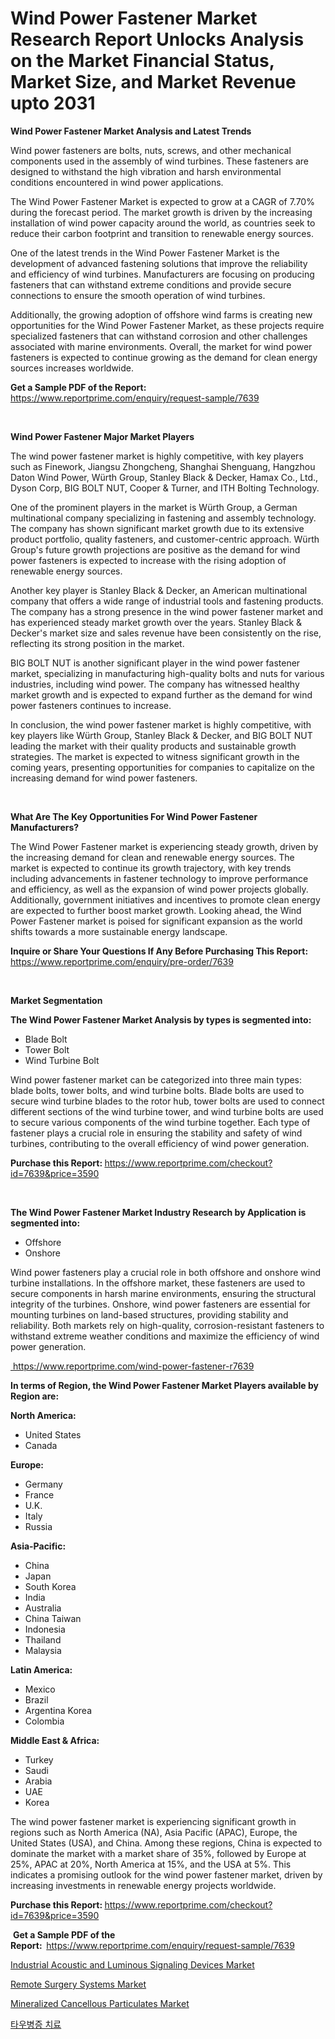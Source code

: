 <p><h1>Wind Power Fastener Market Research Report Unlocks Analysis on the Market Financial Status, Market Size, and Market Revenue upto 2031</h1></p><p><strong>Wind Power Fastener Market Analysis and Latest Trends</strong></p>
<p><p>Wind power fasteners are bolts, nuts, screws, and other mechanical components used in the assembly of wind turbines. These fasteners are designed to withstand the high vibration and harsh environmental conditions encountered in wind power applications.</p><p>The Wind Power Fastener Market is expected to grow at a CAGR of 7.70% during the forecast period. The market growth is driven by the increasing installation of wind power capacity around the world, as countries seek to reduce their carbon footprint and transition to renewable energy sources.</p><p>One of the latest trends in the Wind Power Fastener Market is the development of advanced fastening solutions that improve the reliability and efficiency of wind turbines. Manufacturers are focusing on producing fasteners that can withstand extreme conditions and provide secure connections to ensure the smooth operation of wind turbines.</p><p>Additionally, the growing adoption of offshore wind farms is creating new opportunities for the Wind Power Fastener Market, as these projects require specialized fasteners that can withstand corrosion and other challenges associated with marine environments. Overall, the market for wind power fasteners is expected to continue growing as the demand for clean energy sources increases worldwide.</p></p>
<p><strong>Get a Sample PDF of the Report:&nbsp;</strong> <a href="https://www.reportprime.com/enquiry/request-sample/7639">https://www.reportprime.com/enquiry/request-sample/7639</a></p>
<p>&nbsp;</p>
<p><strong>Wind Power Fastener Major Market Players</strong></p>
<p><p>The wind power fastener market is highly competitive, with key players such as Finework, Jiangsu Zhongcheng, Shanghai Shenguang, Hangzhou Daton Wind Power, Würth Group, Stanley Black & Decker, Hamax Co., Ltd., Dyson Corp, BIG BOLT NUT, Cooper & Turner, and ITH Bolting Technology. </p><p>One of the prominent players in the market is Würth Group, a German multinational company specializing in fastening and assembly technology. The company has shown significant market growth due to its extensive product portfolio, quality fasteners, and customer-centric approach. Würth Group's future growth projections are positive as the demand for wind power fasteners is expected to increase with the rising adoption of renewable energy sources.</p><p>Another key player is Stanley Black & Decker, an American multinational company that offers a wide range of industrial tools and fastening products. The company has a strong presence in the wind power fastener market and has experienced steady market growth over the years. Stanley Black & Decker's market size and sales revenue have been consistently on the rise, reflecting its strong position in the market.</p><p>BIG BOLT NUT is another significant player in the wind power fastener market, specializing in manufacturing high-quality bolts and nuts for various industries, including wind power. The company has witnessed healthy market growth and is expected to expand further as the demand for wind power fasteners continues to increase.</p><p>In conclusion, the wind power fastener market is highly competitive, with key players like Würth Group, Stanley Black & Decker, and BIG BOLT NUT leading the market with their quality products and sustainable growth strategies. The market is expected to witness significant growth in the coming years, presenting opportunities for companies to capitalize on the increasing demand for wind power fasteners.</p></p>
<p>&nbsp;</p>
<p><strong>What Are The Key Opportunities For Wind Power Fastener Manufacturers?</strong></p>
<p><p>The Wind Power Fastener market is experiencing steady growth, driven by the increasing demand for clean and renewable energy sources. The market is expected to continue its growth trajectory, with key trends including advancements in fastener technology to improve performance and efficiency, as well as the expansion of wind power projects globally. Additionally, government initiatives and incentives to promote clean energy are expected to further boost market growth. Looking ahead, the Wind Power Fastener market is poised for significant expansion as the world shifts towards a more sustainable energy landscape.</p></p>
<p><strong>Inquire or Share Your Questions If Any Before Purchasing This Report:</strong> <a href="https://www.reportprime.com/enquiry/pre-order/7639">https://www.reportprime.com/enquiry/pre-order/7639</a></p>
<p>&nbsp;</p>
<p><strong>Market Segmentation</strong></p>
<p><strong>The Wind Power Fastener Market Analysis by types is segmented into:</strong></p>
<p><ul><li>Blade Bolt</li><li>Tower Bolt</li><li>Wind Turbine Bolt</li></ul></p>
<p><p>Wind power fastener market can be categorized into three main types: blade bolts, tower bolts, and wind turbine bolts. Blade bolts are used to secure wind turbine blades to the rotor hub, tower bolts are used to connect different sections of the wind turbine tower, and wind turbine bolts are used to secure various components of the wind turbine together. Each type of fastener plays a crucial role in ensuring the stability and safety of wind turbines, contributing to the overall efficiency of wind power generation.</p></p>
<p><strong>Purchase this Report:&nbsp;</strong><a href="https://www.reportprime.com/checkout?id=7639&price=3590">https://www.reportprime.com/checkout?id=7639&price=3590</a></p>
<p>&nbsp;</p>
<p><strong>The Wind Power Fastener Market Industry Research by Application is segmented into:</strong></p>
<p><ul><li>Offshore</li><li>Onshore</li></ul></p>
<p><p>Wind power fasteners play a crucial role in both offshore and onshore wind turbine installations. In the offshore market, these fasteners are used to secure components in harsh marine environments, ensuring the structural integrity of the turbines. Onshore, wind power fasteners are essential for mounting turbines on land-based structures, providing stability and reliability. Both markets rely on high-quality, corrosion-resistant fasteners to withstand extreme weather conditions and maximize the efficiency of wind power generation.</p></p>
<p><a href="https://www.reportprime.com/wind-power-fastener-r7639">&nbsp;https://www.reportprime.com/wind-power-fastener-r7639</a></p>
<p><strong>In terms of Region, the Wind Power Fastener Market Players available by Region are:</strong></p>
<p>
    <p> <strong> North America: </strong>
        <ul>
            <li>United States</li>
            <li>Canada</li>
        </ul>
        </p> 
    <p> <strong> Europe: </strong>
        <ul>
            <li>Germany</li>
            <li>France</li>
            <li>U.K.</li>
            <li>Italy</li>
            <li>Russia</li>
        </ul>
        </p> 
    <p> <strong> Asia-Pacific: </strong>
        <ul>
            <li>China</li>
            <li>Japan</li>
            <li>South Korea</li>
            <li>India</li>
            <li>Australia</li>
            <li>China Taiwan</li>
            <li>Indonesia</li>
            <li>Thailand</li>
            <li>Malaysia</li>
        </ul>
        </p> 
    <p> <strong> Latin America: </strong>
        <ul>
            <li>Mexico</li>
            <li>Brazil</li>
            <li>Argentina Korea</li>
            <li>Colombia</li>
        </ul>
        </p> 
    <p> <strong> Middle East & Africa: </strong>
        <ul>
            <li>Turkey</li>
            <li>Saudi</li>
            <li>Arabia</li>
            <li>UAE</li>
            <li>Korea</li>
        </ul>
    </p>
    </p>
<p><p>The wind power fastener market is experiencing significant growth in regions such as North America (NA), Asia Pacific (APAC), Europe, the United States (USA), and China. Among these regions, China is expected to dominate the market with a market share of 35%, followed by Europe at 25%, APAC at 20%, North America at 15%, and the USA at 5%. This indicates a promising outlook for the wind power fastener market, driven by increasing investments in renewable energy projects worldwide.</p></p>
<p><strong>Purchase this Report: </strong><a href="https://www.reportprime.com/checkout?id=7639&price=3590">https://www.reportprime.com/checkout?id=7639&price=3590</a></p>
<p>&nbsp;<strong>Get a Sample PDF of the Report:&nbsp;&nbsp;</strong><a href="https://www.reportprime.com/enquiry/request-sample/7639">https://www.reportprime.com/enquiry/request-sample/7639</a></p>
<p><strong></strong></p>
<p><p><a href="https://github.com/kimjmgeh81/Market-Research-Report-List-2/blob/main/industrial-acoustic-and-luminous-signaling-devices-market.md">Industrial Acoustic and Luminous Signaling Devices Market</a></p><p><a href="https://medium.com/@paulalkim0612024/remote-surgery-systems-market-share-size-trends-industry-analysis-report-by-type-by-end-use-eea28d4ae0f1">Remote Surgery Systems Market</a></p><p><a href="https://medium.com/@susiegibson34/mineralized-cancellous-particulates-market-share-and-new-trends-analysis-by-its-type-application-b4949238f72b">Mineralized Cancellous Particulates Market</a></p><p><a href="https://github.com/nhaiquang84/Market-Research-Report-List-2/blob/main/8653963104998.md">타우병증 치료</a></p></p>
